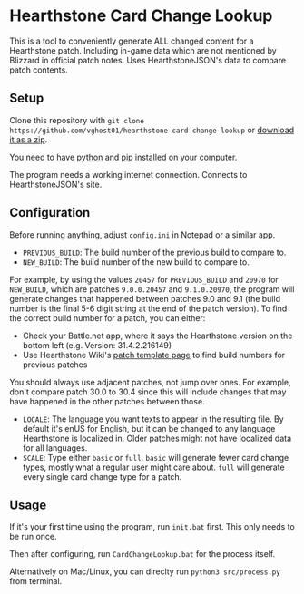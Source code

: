 # Hearthstone Card Change Lookup
This is a tool to conveniently generate ALL changed content for a Hearthstone patch. Including in-game data which are not mentioned by Blizzard in official patch notes. Uses HearthstoneJSON's data to compare patch contents.

## Setup
Clone this repository with `git clone https://github.com/vghost01/hearthstone-card-change-lookup` or [download it as a zip](https://github.com/vghost01/hearthstone-card-change-lookup/archive/refs/heads/main.zip).

You need to have [python](https://www.python.org/downloads/) and [pip](https://pip.pypa.io/en/stable/installation/) installed on your computer.

The program needs a working internet connection. Connects to HearthstoneJSON's site.

## Configuration
Before running anything, adjust `config.ini` in Notepad or a similar app.

* `PREVIOUS_BUILD`: The build number of the previous build to compare to.
* `NEW_BUILD`: The build number of the new build to compare to.

For example, by using the values `20457` for `PREVIOUS_BUILD` and `20970` for `NEW_BUILD`, which are patches `9.0.0.20457` and `9.1.0.20970`, the program will generate changes that happened between patches 9.0 and 9.1 (the build number is the final 5-6 digit string at the end of the patch version). To find the correct build number for a patch, you can either:
* Check your Battle.net app, where it says the Hearthstone version on the bottom left (e.g. Version: 31.4.2.216149)
* Use Hearthstone Wiki's [patch template page](https://hearthstone.wiki.gg/wiki/Template:Patches) to find build numbers for previous patches

You should always use adjacent patches, not jump over ones. For example, don't compare patch 30.0 to 30.4 since this will include changes that may have happened in the other patches between those.

* `LOCALE`: The language you want texts to appear in the resulting file. By default it's enUS for English, but it can be changed to any language Hearthstone is localized in. Older patches might not have localized data for all languages.
* `SCALE`: Type either `basic` or `full`. `basic` will generate fewer card change types, mostly what a regular user might care about. `full` will generate every single card change type for a patch.

## Usage
If it's your first time using the program, run `init.bat` first. This only needs to be run once.

Then after configuring, run `CardChangeLookup.bat` for the process itself.

Alternatively on Mac/Linux, you can direclty run `python3 src/process.py` from terminal.
